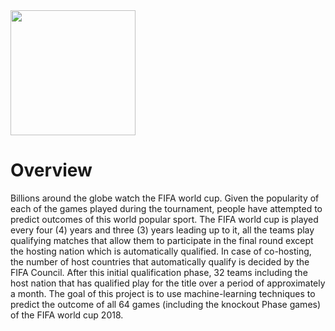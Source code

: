 


<img src="https://www.google.co.il/imgres?imgurl=https%3A%2F%2Fwww.mykhel.com%2Fimg%2F2018%2F06%2Frussia-2018-official-logo-1528701072.jpg&imgrefurl=https%3A%2F%2Fwww.mykhel.com%2Ffootball%2Ffifa-world-cup-2018-three-most-exciting-matches-group-stage-091571.html&docid=mQwgJlG8S4KiFM&tbnid=liyJjD4JjQqtoM%3A&vet=10ahUKEwjCqIisoJPfAhVNJ1AKHQOeBVYQMwhyKAgwCA..i&w=950&h=634&bih=772&biw=1440&q=world%20cup%202018&ved=0ahUKEwjCqIisoJPfAhVNJ1AKHQOeBVYQMwhyKAgwCA&iact=mrc&uact=8" width="200" height="200" />

# Overview


Billions around the globe watch the FIFA world cup. Given the popularity of each of the games played during the tournament, people have attempted to predict outcomes of this world popular sport. The FIFA world cup is played every four (4) years and three (3) years leading up to it, all the teams play qualifying matches that allow them to participate in the final round except the hosting nation which is automatically qualified. In case of co-hosting, the number of host countries that automatically qualify is decided by the FIFA Council. After this initial qualification phase, 32 teams including the host nation that has qualified play for the title over a period of approximately a month. The goal of this project is to use machine-learning techniques to predict the outcome of all 64 games (including the knockout Phase games) of the FIFA world cup 2018.
